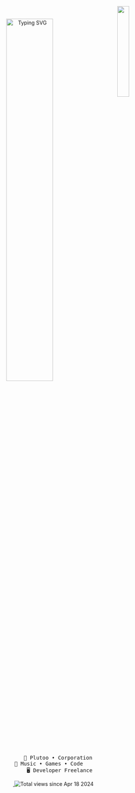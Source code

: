 <div align="center">
  <img src="https://imgur.com/aUJzy09.png" width="25%" align="right" />
  <br></br>
  <a href="https://git.io/typing-svg"><img src="https://readme-typing-svg.herokuapp.com?font=Paytone+One&size=30&pause=400&color=F74949&center=true&random=false&width=435&lines=French+developer;16+years+old;Kayuro" alt="Typing SVG" width="50%" /> </a>
  <br></br>
<pre>
    👑 Plutoo • Corporation 
    💫 Music • Games • Code       
    🖥️ Developer Freelance
</pre>

  <a href="">
    <img src="" />
  </a> 
  <img src="https://visitcount.itsvg.in/api?id=kayuro&icon=0&color=0" alt="Total views since Apr 18 2024" />

</div>
